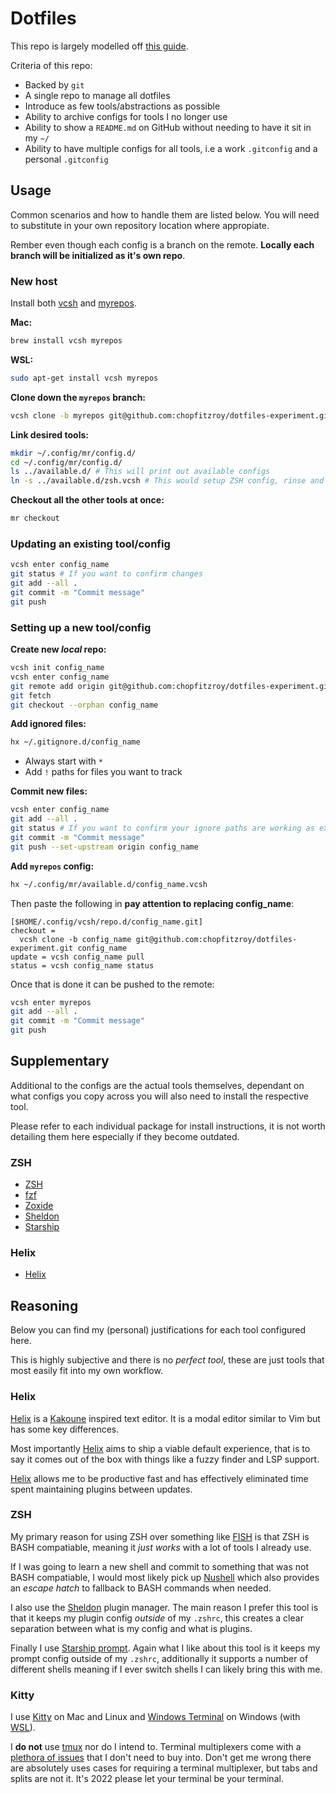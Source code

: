 # Dotfiles

This repo is largely modelled off [this guide](https://germano.dev/dotfiles/).

Criteria of this repo:

- Backed by `git`
- A single repo to manage all dotfiles
- Introduce as few tools/abstractions as possible
- Ability to archive configs for tools I no longer use
- Ability to show a `README.md` on GitHub without needing to have it sit in my `~/`
- Ability to have multiple configs for all tools, i.e a work `.gitconfig` and a personal `.gitconfig`

## Usage

Common scenarios and how to handle them are listed below. You will need to substitute in your own repository location where appropiate.

Rember even though each config is a branch on the remote. **Locally each branch will be initialized as it's own repo**.

### New host

Install both [vcsh](https://github.com/RichiH/vcsh) and [myrepos](https://myrepos.branchable.com/).

**Mac:**

```sh
brew install vcsh myrepos
```

**WSL:**

```sh
sudo apt-get install vcsh myrepos
```

**Clone down the `myrepos` branch:**

```sh
vcsh clone -b myrepos git@github.com:chopfitzroy/dotfiles-experiment.git myrepos
```

**Link desired tools:**

```sh
mkdir ~/.config/mr/config.d/
cd ~/.config/mr/config.d/
ls ../available.d/ # This will print out available configs
ln -s ../available.d/zsh.vcsh # This would setup ZSH config, rinse and repeat for all desired tools
```

**Checkout all the other tools at once:**

```sh
mr checkout
```

### Updating an existing tool/config

```sh
vcsh enter config_name
git status # If you want to confirm changes
git add --all .
git commit -m "Commit message"
git push
```

### Setting up a new tool/config

**Create new _local_ repo:**

```sh
vcsh init config_name
vcsh enter config_name
git remote add origin git@github.com:chopfitzroy/dotfiles-experiment.git
git fetch
git checkout --orphan config_name
```

**Add ignored files:**

```sh
hx ~/.gitignore.d/config_name
```

- Always start with `*`
- Add `!` paths for files you want to track

**Commit new files:**

```sh
vcsh enter config_name
git add --all .
git status # If you want to confirm your ignore paths are working as expected
git commit -m "Commit message"
git push --set-upstream origin config_name
```

**Add `myrepos` config:**

```sh
hx ~/.config/mr/available.d/config_name.vcsh
```

Then paste the following in **pay attention to replacing config_name**:

```
[$HOME/.config/vcsh/repo.d/config_name.git]
checkout =
  vcsh clone -b config_name git@github.com:chopfitzroy/dotfiles-experiment.git config_name
update = vcsh config_name pull
status = vcsh config_name status
```

Once that is done it can be pushed to the remote:

```sh
vcsh enter myrepos
git add --all .
git commit -m "Commit message"
git push
```

## Supplementary

Additional to the configs are the actual tools themselves, dependant on what configs you copy across you will also need to install the respective tool.

Please refer to each individual package for install instructions, it is not worth detailing them here especially if they become outdated.

### ZSH

- [ZSH](https://www.zsh.org/)
- [fzf](https://github.com/junegunn/fzf)
- [Zoxide](https://github.com/ajeetdsouza/zoxide)
- [Sheldon](https://github.com/rossmacarthur/sheldon)
- [Starship](https://starship.rs/)

### Helix

- [Helix](https://helix-editor.com/)

## Reasoning

Below you can find my (personal) justifications for each tool configured here.

This is highly subjective and there is no _perfect tool_, these are just tools that most easily fit into my own workflow.

### Helix

[Helix](https://helix-editor.com/) is a [Kakoune](https://kakoune.org/) inspired text editor. It is a modal editor similar to Vim but has some key differences.

Most importantly [Helix](https://helix-editor.com/) aims to ship a viable default experience, that is to say it comes out of the box with things like a fuzzy finder and LSP support.

[Helix](https://helix-editor.com/) allows me to be productive fast and has effectively eliminated time spent maintaining plugins between updates.

### ZSH

My primary reason for using ZSH over something like [FISH](https://fishshell.com/) is that ZSH is BASH compatiable, meaning it _just works_ with a lot of tools I already use.

If I was going to learn a new shell and commit to something that was not BASH compatiable, I would most likely pick up [Nushell](https://www.nushell.sh/) which also provides an _escape hatch_ to fallback to BASH commands when needed.
 
I also use the [Sheldon](https://sheldon.cli.rs/) plugin manager. The main reason I prefer this tool is that it keeps my plugin config _outside_ of my `.zshrc`, this creates a clear separation between what is my config and what is plugins.

Finally I use [Starship prompt](https://starship.rs/). Again what I like about this tool is it keeps my prompt config outside of my `.zshrc`, additionally it supports a number of different shells meaning if I ever switch shells I can likely bring this with me.

### Kitty

I use [Kitty](https://sw.kovidgoyal.net/kitty/) on Mac and Linux and [Windows Terminal](https://github.com/microsoft/terminal) on Windows (with [WSL](https://learn.microsoft.com/en-us/windows/wsl/about)).

I **do not** use [tmux](https://github.com/tmux/tmux/wiki) nor do I intend to. Terminal multiplexers come with a [plethora of issues](https://github.com/kovidgoyal/kitty/issues/391#issuecomment-638320745) that I don't need to buy into. Don't get me wrong there are absolutely uses cases for requiring a terminal multiplexer, but tabs and splits are not it. It's 2022 please let your terminal be your terminal.

